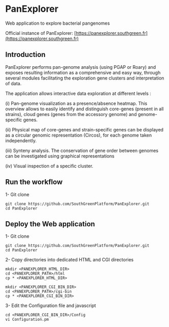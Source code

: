 # PanExplorer

Web application to explore bacterial pangenomes

Official instance of PanExplorer: [https://panexplorer.southgreen.fr](https://panexplorer.southgreen.fr)

## Introduction

PanExplorer performs pan-genome analysis (using PGAP or Roary) and exposes resulting information as a comprehensive and easy way, through several modules facilitating the exploration gene clusters and interpretation of data.

The application allows interactive data exploration at different levels :

(i) Pan-genome visualization as a presence/absence heatmap. This overview allows to easily identify and distinguish core-genes (present in all strains), cloud genes (genes from the accessory genome) and genome-specific genes.

(ii) Physical map of core-genes and strain-specific genes can be displayed as a circular genomic representation (Circos), for each genome taken independently.

(iii) Synteny analysis. The conservation of gene order between genomes can be investigated using graphical representations

(iv) Visual inspection of a specific cluster.

## Run the workflow

1- Git clone

```
git clone https://github.com/SouthGreenPlatform/PanExplorer.git
cd PanExplorer
```

## Deploy the Web application

1- Git clone

```
git clone https://github.com/SouthGreenPlatform/PanExplorer.git
cd PanExplorer
```

2- Copy directories into dedicated HTML and CGI directories

```
mkdir <PANEXPLORER_HTML_DIR>
cd <PANEXPLORER_PATH>/html
cp * <PANEXPLORER_HTML_DIR>
```

```
mkdir <PANEXPLORER_CGI_BIN_DIR>
cd <PANEXPLORER_PATH>/cgi-bin
cp * <PANEXPLORER_CGI_BIN_DIR>
```

3- Edit the Configuration file and javascript

```
cd <PANEXPLORER_CGI_BIN_DIR>/Config
vi Configuration.pm
```


